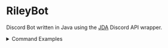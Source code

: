 # RileyBot

Discord Bot written in Java using the [JDA](https://github.com/DV8FromTheWorld/JDA) Discord API wrapper.
<details>
  <summary>Command Examples</summary>

  ## Commands
  <details>
  <summary>Stocks Command</summary>
 
  ### Description
  Uses the [Finnhub](https://finnhub.io/) and [Messari](https://messari.io/) APIs to search for and display stock/crypto currency prices.
  
  [View code](src/main/java/Command/Commands/StocksCommand.java)

  ### Usage
  `$query` where `query` is a stock/crypto symbol, company name, or ID.

  Alternatively, `$stock query` or `$crypto query` may be used to search specifically for stock or crypto.

  If a singular matching symbol is found, the market data for that symbol is displayed, otherwise a pageable message containing the search results will be shown.

  #### Example(s)
  ![alt text](src/main/resources/Readme/StocksCommand/single_result.gif "Single result")
  ![alt text](src/main/resources/Readme/StocksCommand/search_results.gif "Multiple results")
  </details>
  <details>
  <summary>Blitz Command</summary>
 
  ### Description
  Uses the [Blitz.gg](https://blitz.gg/) API to display League of Legends champion build data.
  
  [View code](src/main/java/Command/Commands/BlitzCommand.java)

  ### Usage
  `blitz [champion] [role]` where `champion` is the name of a champion and `role` is the name of a role.

  #### Example(s)
  ![alt text](src/main/resources/Readme/BlitzCommand/champion_search.gif "Darius champion build")
  </details>
    <details>
  <summary>Match History Command</summary>
 
  ### Description
  Uses the [COD API](https://github.com/Lierrmm/Node-CallOfDuty) to display a player's match history in Modern Warfare/Cold War.
  
  [View code](src/main/java/Command/Structure/MatchHistoryCommand.java)

  ### Usage
  `[platform] [trigger] [name] [match ID]` where `platform` is one of `XBOX, XBL, PSN, BATTLE` (optional & assumed to be Battle.net), `trigger` is one of `mwhistory, cwhistory` (depending on the game), `name` is the player name to search, and `match ID` is optional however when specified will display the player's stats for a specific match.

  #### Example(s)
  ![alt text](src/main/resources/Readme/MatchHistoryCommand/match_history.gif "View match history")
  ![alt text](src/main/resources/Readme/MatchHistoryCommand/specific_match.gif "View specific match")
  </details>
    <details>
  <summary>Deal or No Deal Command</summary>
 
  ### Description
  Play a game of Deal or No Deal using a programmatically built image as the UI.
  
  [View code](src/main/java/Command/Commands/DealOrNoDealCommand.java)

  ### Usage
  `dd start` to begin a game
  
  `dd select [#]` to select your case
  
  `dd open [#, #, #...]` to open cases

  #### Example(s)
  ![alt text](src/main/resources/Readme/DealOrNoDealCommand/playing.gif "Playing Deal or No Deal")
  </details>
   <details>
  <summary>Dictionary Command</summary>
 
  ### Description
  Uses the Merriam-Webster dictionary to display definitions of a given word, pairs the definition with a random image found using the [Unsplash API - Search photos by keyword endpoint](https://unsplash.com/documentation#search-photos) (with the dictionary word as the keyword).
  
  [View code](src/main/java/Command/Commands/DictionaryCommand.java)

  ### Usage
  `define [word]` where `word` is the word to find in the dictionary.
  If more than one word is found, the results will be displayed in a pageable message.

  #### Example(s)
  ![alt text](src/main/resources/Readme/DictionaryCommand/definition.gif "Word definition")
  ![alt text](src/main/resources/Readme/DictionaryCommand/multiple_definitions.gif "Multiple results")
  </details>
     <details>
  <summary>Grand Exchange Command</summary>
 
  ### Description
  Uses the [OSRS Wiki Grand Exchange API](https://oldschool.runescape.wiki/w/RuneScape:Real-time_Prices) to search for & display item prices.
  
  [View code](src/main/java/Command/Commands/GrandExchangeCommand.java)

  ### Usage
  `g.e [query]` where `query` is either the name or ID of an item.
  If more than one item is found, the results will be displayed in a pageable message.

  #### Example(s)
  ![alt text](src/main/resources/Readme/GrandExchangeCommand/item_price.gif "Item price")
  ![alt text](src/main/resources/Readme/GrandExchangeCommand/multiple_items.gif "Multiple results")
  </details>
       <details>
  <summary>Gunfight Command</summary>
 
  ### Description
  Win/loss tracker for Modern Warfare. Buttons are used to add wins & losses, results are saved to a leaderboard.
  
  [View code](src/main/java/Command/Commands/Passive/GunfightCommand.java)

  ### Usage
  `gunfight!` to begin a session or to re-send the tracker message.
         
  `leaderboard!` to view the leaderboard.
         
  `leaderboard! [#]` to view a specific session from the leaderboard.

  #### Example(s)
  ![alt text](src/main/resources/Readme/GunfightCommand/tracker.gif "Using the tracker")
  ![alt text](src/main/resources/Readme/GunfightCommand/leaderboard.gif "Viewing the leaderboard")
 </details>
         <details>
  <summary>Hangman Command</summary>
 
  ### Description
  Play a game of Hangman using a programmatically built image as the UI. The gallows is randomly selected from a variety of options. Either choose a word to play or get the bot to pick one from the dictionary.
  
  [View code](src/main/java/Command/Commands/HangmanCommand.java)

  ### Usage
  `hm start [word]` to start a game using the given `word`.
           
  `hm ai` to start a game with a word the bot picks from the dictionary.
           
  `hm stop` to forfeit the game.
  
  `hm hint` to unlock a letter in the word.

  #### Example(s)
  ![alt text](src/main/resources/Readme/HangmanCommand/playing.gif "Playing Hangman with a dictionary selected word")
 </details>
           <details>
  <summary>LOL Lookup Command</summary>
 
  ### Description
 Uses the [Riot Gamees API](https://developer.riotgames.com/apis) to look up a player's League of Legends stats and build an image displaying them.
  
  [View code](src/main/java/Command/Commands/Lookup/LOLLookupCommand.java)

  ### Usage
  `[region] lollookup [name]` where `region` is the optional region code e.g `oce` (region is assumed to be oce), and `name` is the player's summoner name.  
  
  #### Example(s)
  ![alt text](src/main/resources/Readme/LOLLookupCommand/lookup.gif "Looking up player stats")
 </details>
           <details>
  <summary>Execute Order 66 Command</summary>
 
  ### Description
This command uses a role named `target`.
             
This role is applied to all members when they join and may be manually added/removed as with any role.
             
Typing `kill list` will send a private message to the user displaying the list of members who are targeted.
             
By typing `execute order 66`, the bot will join the voice channel and play a random audio clip before kicking all members on the list. (Members who the bot cannot kick will be removed from the list prior to executing).
             
Kicked members will be sent a message with an invite back to the server.
  
  [View code](src/main/java/Command/Commands/ExecuteOrder/ExecuteOrder66Command.java)

  ### Usage
`kill list` to view targeted members.
             
`execute order 66` to kick the targeted members.
  
  #### Example(s)

  https://user-images.githubusercontent.com/42688609/122846622-5c0ff880-d35a-11eb-9420-842282f0c7d4.mp4
             
  ![alt text](src/main/resources/Readme/ExecuteOrder66Command/apology.png "Apology to the kicked member")

 </details>
             <details>
  <summary>Millionaire Command</summary>
 
  ### Description
This command allows the user to play a game of Who Wants to Be a Millionaire.
Buttons are used to answer questions/use the lifeline and winnings are saved in to a bank which is ranked on a leaderboard.
               
The questions are retrieved from the [Open Trivia DB](https://opentdb.com/) and are of random difficulty/topics.
  
  [View code](src/main/java/Command/Commands/MillionaireCommand.java)

  ### Usage
`millionaire start` to start the game.
               
`millionaire forfeit` to forfeit the game (keeping the winnings up until that point).
               
`millionaire bank` to view your bank.
               
`millionaire bank [@someone]` to view another member's bank (where `@someone` is the @mention of another member).
               
`millionaire leaderboard` to view the bank leaderboard
  
  #### Example(s)
             
  ![alt text](src/main/resources/Readme/MillionaireCommand/playing.gif "Playing Who Wants to Be a Millionaire")
  ![alt text](src/main/resources/Readme/MillionaireCommand/bank.gif "Viewing bank")
  ![alt text](src/main/resources/Readme/MillionaireCommand/leaderboard.gif "Viewing the leaderboard")

 </details>
           <details>
  <summary>MW Lookup Command</summary>
 
  ### Description

 Uses the [COD API](https://github.com/Lierrmm/Node-CallOfDuty) to look up a player's Modern Warfare stats and build an image displaying them. This image displays the player's best (most used) weapons, streaks, equipment, field upgrade, and commendations, alongside their Win/Loss and Kill/Death ratios.
  
  An optional query may be provided to display only a specific stat e.g a specific weapon or streak.
             
  [View code](src/main/java/Command/Commands/Lookup/MWStatsCommand.java)

  ### Usage
  `[platform] mwlookup [name]` where `platform` is one of `XBOX, XBL, PSN, BATTLE` (optional & assumed to be Battle.net), and `name` is the player name to search.
  
  Alternatively, `[platform] mwlookup [name] +[query]` may be provided, where `platform` and `name` are as above, and `query` is the name of a stat to display e.g `+bradley` to display only the player's Infantry Assault Vehicle stats.
             
  #### Example(s)
  ![alt text](src/main/resources/Readme/MWLookupCommand/full_lookup.gif "Looking up player's full stats")
  ![alt text](src/main/resources/Readme/MWLookupCommand/specific_lookup.gif "Looking up a specific stat for the player")
          <details>
          <summary>Player stats image</summary>
              ![alt text](src/main/resources/Readme/MWLookupCommand/stats.png "Player stats image")
         </details>
          <details>
          <summary>Specific stats image</summary>
              ![alt text](src/main/resources/Readme/MWLookupCommand/specific.png "Specific stats image")
         </details>
 </details>
             <details>
  <summary>MW Random Command</summary>
 
  ### Description
Generate a random Modern Warfare loadout and build an image to display it. Assign a random name to the loadout.
               
The generated loadout abides by all in-game restrictions e.g 2 primary weapons if the `overkill` perk is rolled. This also applies to the weapon attachments, where if a rolled attachment blocks another attachment category e.g a `barrel` attachment blocking the `muzzle` category, no `muzzle` category attachments will be added.
               
A short [comment](src/main/java/COD/LoadoutAnalysis.java) about the loadout is generated and appended to the message.
               
  Possible weapons & attachments can be seen [here](src/main/resources/COD/MW/Data/weapons.json).
                              
  [View code](src/main/java/Command/Commands/COD/MWRandomCommand.java)

  ### Usage
  `mwrandom`
             
  #### Example(s)
  ![alt text](src/main/resources/Readme/MWRandomCommand/loadouts.gif "Generating loadouts")
          <details>
          <summary>Example loadout</summary>
              ![alt text](src/main/resources/Readme/MWRandomCommand/example.png "Example loadout")
         </details>
 </details>
     <details>
  <summary>OSRS Lending Command</summary>
 
  ### Description
  Track OSRS item loans between members. Loans are accepted/declined via buttons and are displayed as a dynamically built bank image.
  
  [View code](src/main/java/Command/Commands/OSRSLendingCommand.java)

  ### Usage
 `osrslend [@loanee] [items]` where `@loanee` is the @mention of the member to loan items to, and `items` is a comma separated list of items with optional quantities e.g  `twisted bow, 500GP, monkfish x5`
       
 `osrslend forgive [loan id]` where `loan id` is the id of a loan to delete (must be the `loaner` of the items)
 
 `osrslend loans` to view a list of your incoming/outgoing loans
       
 `osrslend loans [loan id]` to view the details of a specific loan with the given `loan id`

  #### Example(s)
  ![alt text](src/main/resources/Readme/OSRSLendingCommand/creating_loan.gif "Creating a loan")
  ![alt text](src/main/resources/Readme/OSRSLendingCommand/viewing_loan.gif "Viewing loans")
  </details>
       <details>
  <summary>OSRS Lookup Command</summary>
 
  ### Description
 Uses the [OSRS Hiscores CSV API](https://secure.runescape.com/m=hiscore_oldschool/index_lite.ws?player=big+mike) and [Wise Old Man API](https://wiseoldman.net/docs) to look up a player's OSRS stats and build an image displaying them. This image displays the player's skills, bosses, clue scrolls, achievements, account type, and optional XP tracker.
  
  [View code](src/main/java/Command/Commands/Lookup/OSRSLookupCommand.java)

  ### Usage
  `[optional args] osrslookup [name]` where `name` is the name of the player to look up, and `optional args` is any combination of `xp`, `virtual`, and `league`.
  
  `xp` uses the [Wise Old Man API](https://wiseoldman.net/docs) to get the player's weekly XP gained and appends it to the image. If the player is not currently tracked on Wise Old Man, a request is made to begin tracking them for next time.
         
  `virtual` displays the player's virtual levels instead of their actual levels.
         
  `league` displays the player's Trailblazer League stats instead of their normal stats. Will display map/relic unlocks if exported from [osleague.tools](https://www.osleague.tools/) and uploaded using the [TrailBlazer Command](/src/main/java/Command/Commands/Runescape/TrailblazerCommand.java).
         
  The image is built in individual sections, allowing the exclusion/inclusion of sections dynamically, e.g if a player has no clue scroll completions, the clue scroll section is not added to the image.

  #### Example(s)
  ![alt text](src/main/resources/Readme/OSRSLookupCommand/lookup.gif "Looking up player stats")
          <details>
          <summary>Normal stats image</summary>
              ![alt text](src/main/resources/Readme/OSRSLookupCommand/standard.png "Standard image")
         </details>
         <details>
         <summary>League stats image</summary>
              ![alt text](src/main/resources/Readme/OSRSLookupCommand/league.png "League image")
         </details>
         <details>
           <summary>Virtual stats w/ XP tracker image</summary>       
              ![alt text](src/main/resources/Readme/OSRSLookupCommand/xp_virtual.png "Virtual stats w/ XP tracker")         
         </details>
  </details>
</details>
